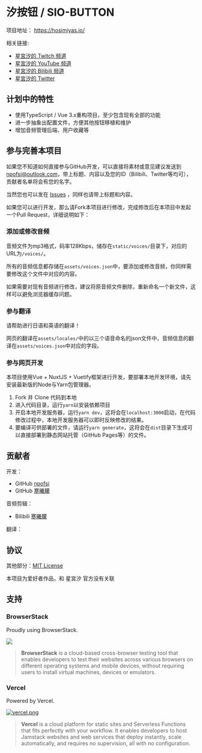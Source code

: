 # 汐按钮 / SIO-BUTTON


项目地址： https://hosimiyas.io/

相关链接:

- [星宮汐的 Twitch 频道](https://www.twitch.tv/hosimiyasio)
- [星宮汐的 YouTube 频道](http://bit.ly/38zay0t)
- [星宮汐的 Bilibili 频道](https://space.bilibili.com/402417817)
- [星宮汐的 Twitter](https://twitter.com/Hosimiya_Sio)

## 计划中的特性

- 使用TypeScript / Vue 3.x重构项目，至少包含现有全部的功能
- 进一步抽象出配置文件，方便其他按钮移植和维护
- 增加音频管理后端、用户收藏等

## 参与完善本项目

如果您不知道如何直接参与GitHub开发，可以直接将素材或意见建议发送到[npofsi@outlook.com](mailto:npofsi@outlook.com)，带上标题、内容以及您的ID（Bilibili、Twitter等均可），贡献者名单将会有您的名字。

当然您也可以发在 [Issues](https://github.com/npofsi/SioButton/issues) ，同样也请带上标题和内容。

如果您可以进行开发，那么请Fork本项目进行修改，完成修改后在本项目中发起一个Pull Request，详细说明如下：

### 添加或修改音频

音频文件为mp3格式，码率128Kbps，储存在`static/voices/`目录下，对应的URL为`/voices/`。

所有的音频信息都存储在`assets/voices.json`中，要添加或修改音频，你同样需要修改这个文件中对应的内容。

如果需要对现有音频进行修改，建议将原音频文件删除，重新命名一个新文件，这样可以避免浏览器缓存问题。

### 参与翻译

请帮助进行日语和英语的翻译！

网页的翻译在`assets/locales/`中的以三个语音命名的json文件中，音频信息的翻译在`assets/voices.json`中对应的字段。

### 参与网页开发

本项目使用Vue + NuxtJS + Vuetify框架进行开发，要部署本地开发环境，请先安装最新版的Node与Yarn包管理器。

1. Fork 并 Clone 代码到本地
2. 进入代码目录，运行`yarn`以安装依赖项目
3. 开启本地开发服务器，运行`yarn dev`，这将会在`localhost:3000`启动，在代码修改过程中，本地开发服务器可以即时反映修改的结果。
4. 要编译可供部署的文件，请运行`yarn generate`，这将会在`dist`目录下生成可以直接部署到静态网站托管（GitHub Pages等）的文件。

## 贡献者

开发：

- GitHub [npofsi](https://github.com/npofsi)
- GitHub [寒曦朦](https://github.com/hanximeng)

音频剪辑：

- Bilibili [寒曦朦](https://space.bilibili.com/28127254)

翻译：


## 协议

其他部分：[MIT License](https://github.com/npofsi/SioButton/blob/master/LICENSE)

本项目为爱好者作品，和 星宮汐 官方没有关联

## 支持

### BrowserStack

Proudly using BrowserStack.

[![](https://i.loli.net/2017/09/27/59cbc16b0f8b4.png)](https://www.browserstack.com/)

> **BrowserStack** is a cloud-based cross-browser testing tool that enables developers to test their websites across various browsers on different operating systems and mobile devices, without requiring users to install virtual machines, devices or emulators.

### Vercel

Powered by Vercel.

[![vercel.png](https://i.loli.net/2020/07/18/rPah8FVmqBXL6dj.png)](https://www.vercel.com/?utm_source=oruyanke)

> **​Vercel** is a cloud platform for static sites and Serverless Functions that fits perfectly with your workflow. It enables developers to host Jamstack websites and web services that deploy instantly, scale automatically, and requires no supervision, all with no configuration.
